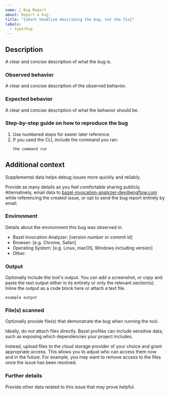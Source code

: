 ```yaml
---
name: 🐛 Bug Report
about: Report a bug.
title: "{short headline describing the bug, not the fix}"
labels:
  - type/bug
---
```


## Description

A clear and concise description of what the bug is.

### Observed behavior

A clear and concise description of the observed behavior.

### Expected behavior

A clear and concise description of what the behavior should be.

### Step-by-step guide on how to reproduce the bug

1. Use numbered steps for easier later reference.
1. If you used the CLI, include the command you ran:
    ```bash
    the command run
    ```

## Additional context

Supplemental data helps debug issues more quickly and reliably.

Provide as many details as you feel comfortable sharing publicly.
Alternatively, email data to <bazel-invocation-analyzer-dev@engflow.com> while referencing the
created issue, or opt to send the bug report entirely by email.

### Environment

Details about the environment this bug was observed in.

- Bazel Invocation Analyzer: [version number or commit id]
- Browser: [e.g. Chrome, Safari]
- Operating System: [e.g. Linux, macOS, Windows including version]
- Other:

### Output

Optionally include the tool's output. You can add a screenshot, or copy and paste the text output
either in its entirety or only the relevant section(s). Inline the output as a code block here or
attach a text file.

```
example output
```

### File(s) scanned

Optionally provide file(s) that demonstrate the bug when running the tool.

Ideally, do not attach files directly. Bazel profiles can include sensitive data, such as exposing
which dependencies your project includes.

Instead, upload files to the cloud storage provider of your choice and grant appropriate access.
This allows you to adjust who can access them now and in the future. For example, you may want to
remove access to the files once the issue has been resolved.

### Further details

Provide other data related to this issue that may prove helpful.
